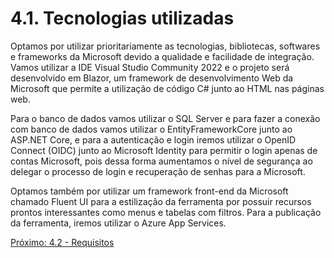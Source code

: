 # 4.1. Tecnologias utilizadas
Optamos por utilizar prioritariamente as tecnologias, bibliotecas, softwares e frameworks da Microsoft devido a qualidade e facilidade de integração. Vamos utilizar a IDE Visual Studio Community 2022 e o projeto será desenvolvido em Blazor, um framework de desenvolvimento Web da Microsoft que permite a utilização de código C# junto ao HTML nas páginas web.  

Para o banco de dados vamos utilizar o SQL Server e para fazer a conexão com banco de dados vamos utilizar o EntityFrameworkCore junto ao ASP.NET Core, e para a autenticação e login iremos utilizar o OpenID Connect (OIDC) junto ao Microsoft Identity para permitir o login apenas de contas Microsoft, pois dessa forma aumentamos o nível de segurança ao delegar o processo de login e recuperação de senhas para a Microsoft.  

Optamos também por utilizar um framework front-end da Microsoft chamado Fluent UI para a estilização da ferramenta por possuir recursos prontos interessantes como menus e tabelas com filtros. Para a publicação da ferramenta, iremos utilizar o Azure App Services.  

[Próximo: 4.2 - Requisitos](4.2-Requisitos.md)
